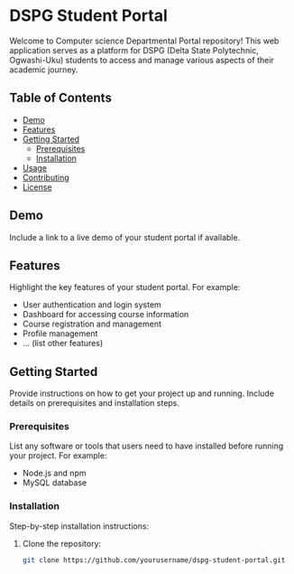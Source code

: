 # DSPG Student Portal

Welcome to Computer science Departmental Portal repository! This web application serves as a platform for DSPG (Delta State Polytechnic, Ogwashi-Uku) students to access and manage various aspects of their academic journey.

## Table of Contents
- [Demo](#demo)
- [Features](#features)
- [Getting Started](#getting-started)
  - [Prerequisites](#prerequisites)
  - [Installation](#installation)
- [Usage](#usage)
- [Contributing](#contributing)
- [License](#license)

## Demo

Include a link to a live demo of your student portal if available.

## Features

Highlight the key features of your student portal. For example:
- User authentication and login system
- Dashboard for accessing course information
- Course registration and management
- Profile management
- ... (list other features)

## Getting Started

Provide instructions on how to get your project up and running. Include details on prerequisites and installation steps.

### Prerequisites

List any software or tools that users need to have installed before running your project. For example:
- Node.js and npm
- MySQL database

### Installation

Step-by-step installation instructions:

1. Clone the repository:
   ```bash
   git clone https://github.com/yourusername/dspg-student-portal.git